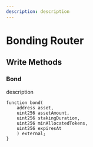```yaml
---
description: description
---
```


# Bonding Router

## Write Methods

### Bond&#x20;

description

```solidity
function bond(
    address asset,
    uint256 assetAmount,
    uint256 stakingDuration,
    uint256 minAllocatedTokens,
    uint256 expiresAt
    ) external;
}
```
